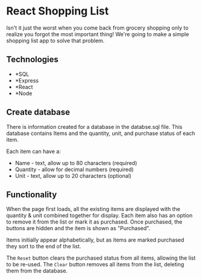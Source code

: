 # React Shopping List

Isn't it just the worst when you come back from grocery shopping only to realize you forgot the most important thing! We're going to make a simple shopping list app to solve that problem. 

## Technologies

- *SQL
- *Express
- *React
- *Node

## Create database
 
There is information created for a database in the databse.sql file.
This database contains Items and the quantity, unit, and purchase status of each item.

Each item can have a:

- Name - text, allow up to 80 characters (required)
- Quantity - allow for decimal numbers (required)
- Unit - text, allow up to 20 characters (optional)

## Functionality
When the page first loads, all the existing items are displayed with the quantity & unit combined together for display. Each item also has an option to remove it from the list or mark it as purchased. Once purchased, the buttons are hidden and the item is shown as "Purchased". 

Items initially appear alphabetically, but as items are marked purchased they sort to the end of the list.

The `Reset` button clears the purchased status from all items, allowing the list to be re-used. The `Clear` button removes all items from the list, deleting them from the database.

